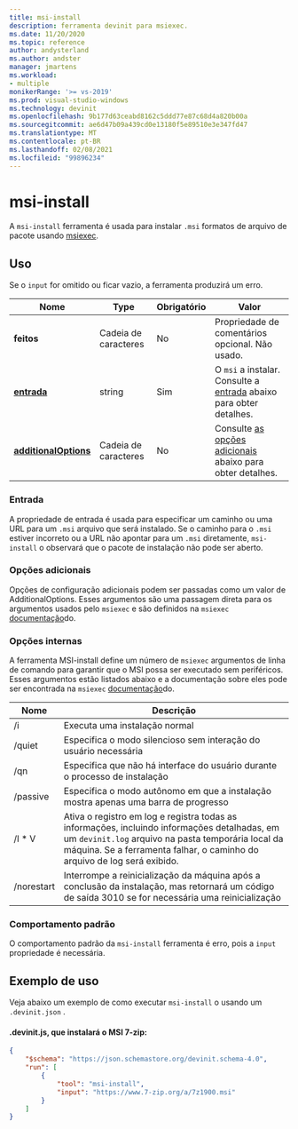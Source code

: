 ```yaml
---
title: msi-install
description: ferramenta devinit para msiexec.
ms.date: 11/20/2020
ms.topic: reference
author: andysterland
ms.author: andster
manager: jmartens
ms.workload:
- multiple
monikerRange: '>= vs-2019'
ms.prod: visual-studio-windows
ms.technology: devinit
ms.openlocfilehash: 9b177d63ceabd8162c5ddd77e87c68d4a820b00a
ms.sourcegitcommit: ae6d47b09a439cd0e13180f5e89510e3e347fd47
ms.translationtype: MT
ms.contentlocale: pt-BR
ms.lasthandoff: 02/08/2021
ms.locfileid: "99896234"
---
```

# <a name="msi-install"></a>msi-install

A `msi-install` ferramenta é usada para instalar `.msi` formatos de arquivo de pacote usando [msiexec](https://docs.microsoft.com/windows-server/administration/windows-commands/msiexec).

## <a name="usage"></a>Uso

Se o `input` for omitido ou ficar vazio, a ferramenta produzirá um erro.

| Nome                                         | Type   | Obrigatório | Valor                                                                             |
|----------------------------------------------|--------|----------|-----------------------------------------------------------------------------------|
| **feitos**                                 | Cadeia de caracteres | No       | Propriedade de comentários opcional. Não usado.                                             |
| [**entrada**](#input)                          | string | Sim      | O `msi` a instalar. Consulte a [entrada](#input) abaixo para obter detalhes.                      |
| [**additionalOptions**](#additional-options) | Cadeia de caracteres | No       | Consulte [as opções adicionais](#additional-options) abaixo para obter detalhes.                  |

### <a name="input"></a>Entrada

A propriedade de entrada é usada para especificar um caminho ou uma URL para um `.msi` arquivo que será instalado. Se o caminho para o `.msi` estiver incorreto ou a URL não apontar para um `.msi` diretamente, `msi-install` o observará que o pacote de instalação não pode ser aberto.

### <a name="additional-options"></a>Opções adicionais

Opções de configuração adicionais podem ser passadas como um valor de AdditionalOptions. Esses argumentos são uma passagem direta para os argumentos usados pelo `msiexec` e são definidos na `msiexec` [documentação](https://docs.microsoft.com/windows-server/administration/windows-commands/msiexec)do.

### <a name="built-in-options"></a>Opções internas

A ferramenta MSI-install define um número de `msiexec` argumentos de linha de comando para garantir que o MSI possa ser executado sem periféricos. Esses argumentos estão listados abaixo e a documentação sobre eles pode ser encontrada na `msiexec` [documentação](https://docs.microsoft.com/windows-server/administration/windows-commands/msiexec)do.

| Nome          | Descrição                                                                                                                                                                                   |
|---------------|-----------------------------------------------------------------------------------------------------------------------------------------------------------------------------------------------|
| /i            | Executa uma instalação normal                                                                                                                                                                    |
| /quiet        | Especifica o modo silencioso sem interação do usuário necessária                                                                                                                                        |
| /qn           | Especifica que não há interface do usuário durante o processo de instalação                                                                                                                                           |
| /passive      | Especifica o modo autônomo em que a instalação mostra apenas uma barra de progresso                                                                                                                    |
| /l * V          | Ativa o registro em log e registra todas as informações, incluindo informações detalhadas, em um `devinit.log` arquivo na pasta temporária local da máquina. Se a ferramenta falhar, o caminho do arquivo de log será exibido.      |
| /norestart    | Interrompe a reinicialização da máquina após a conclusão da instalação, mas retornará um código de saída 3010 se for necessária uma reinicialização                                                                  |

### <a name="default-behavior"></a>Comportamento padrão

O comportamento padrão da `msi-install` ferramenta é erro, pois a `input` propriedade é necessária.

## <a name="example-usage"></a>Exemplo de uso
Veja abaixo um exemplo de como executar `msi-install` o usando um `.devinit.json` .

#### <a name="devinitjson-that-will-install-the-7-zip-msi"></a>.devinit.js, que instalará o MSI 7-zip:
```json
{
    "$schema": "https://json.schemastore.org/devinit.schema-4.0",
    "run": [
        {
            "tool": "msi-install",
            "input": "https://www.7-zip.org/a/7z1900.msi"
        }
    ]
}
```
